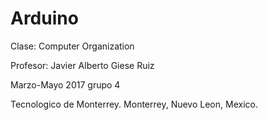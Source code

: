 # Arduino
Clase: Computer Organization

Profesor: Javier Alberto Giese Ruiz

Marzo-Mayo 2017 grupo 4

Tecnologico de Monterrey. Monterrey, Nuevo Leon, Mexico.
